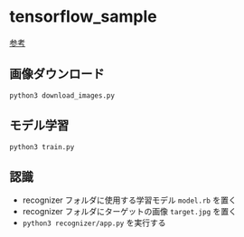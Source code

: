 # tensorflow_sample
[参考](https://book.mynavi.jp/manatee/detail/id=87654)

## 画像ダウンロード
```
python3 download_images.py
```

## モデル学習
```
python3 train.py
```

## 認識
- recognizer フォルダに使用する学習モデル `model.rb` を置く
- recognizer フォルダにターゲットの画像 `target.jpg` を置く
- `python3 recognizer/app.py` を実行する
